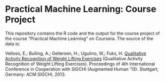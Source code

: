 # Practical Machine Learning: Course Project

This repository contains the R code and the output for the course project of the course "Practical Machine Learning" on Coursera. The source of the data is:

Velloso, E.; Bulling, A.; Gellersen, H.; Ugulino, W.; Fuks, H. [Qualitative Activity Recognition of Weight Lifting Exercises](http://web.archive.org/web/20161224072740/http:/groupware.les.inf.puc-rio.br/har) (Qualitative Activity Recognition of Weight Lifting Exercises). Proceedings of 4th International Conference in Cooperation with SIGCHI (Augmented Human '13). Stuttgart, Germany: ACM SIGCHI, 2013.
